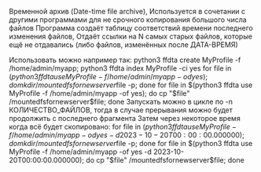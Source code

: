 Bременной архив (Date-time file archive),
Используется в сочетании с другими программами для не срочного копирования большого числа файлов
Программа создаёт таблицу соответствий времени последнего изменения файлов,
Отдаёт ссылки на N самых старых файлов, которые ещё не отдавались (либо файлов, изменённых после ДАТА-ВРЕМЯ)

Использовать можно например так:
python3 ffdta create MyProfile -f /home/admin/myapp; python3 ffdta index MyProfile -ci yes
for file in $(python3 ffdta use MyProfile -f /home/admin/myapp -od yes); do mkdir /mountedfsfornewserver$file -p; done
for file in $(python3 ffdta use MyProfile -f /home/admin/myapp -of yes); do cp "$file" /mountedfsfornewserver$file; done
Запускать можно в цикле по -n КОЛИЧЕСТВО_ФАЙЛОВ, тогда в случае прерывания можно будет продолжить с последнего фрагмента
Затем через некоторое время когда всё будет скопировано:
for file in $(python3 ffdta use MyProfile -f /home/admin/myapp -od yes -d 2023-10-20T00:00:00.000000); do mkdir /mountedfsfornewserver$file -p; done
for file in $(python3 ffdta use MyProfile -f /home/admin/myapp -of yes -d 2023-10-20T00:00:00.000000); do cp "$file" /mountedfsfornewserver$file; done
